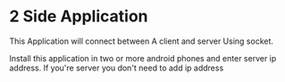 <h1> 2 Side Application </h1>
<p>This Application will connect between A client and server Using socket.
</p>
<p>Install this application in two or more android phones and enter server ip address. If you're server you don't need to add ip address</p>

